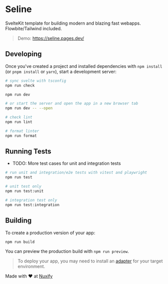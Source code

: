 # Seline

SvelteKit template for building modern and blazing fast webapps. Flowbite/Tailwind included.

> Demo: https://seline.pages.dev/

## Developing

Once you've created a project and installed dependencies with `npm install` (or `pnpm install` or `yarn`), start a development server:

```bash
# sync svelte with tsconfig
npm run check

npm run dev

# or start the server and open the app in a new browser tab
npm run dev -- --open

# check lint
npm run lint

# format linter
npm run format
```

## Running Tests

- TODO: More test cases for unit and integration tests

```bash
# run unit and integration/e2e tests with vitest and playwright
npm run test

# unit test only
npm run test:unit

# integration test only
npm run test:integration
```

## Building

To create a production version of your app:

```bash
npm run build
```

You can preview the production build with `npm run preview`.

> To deploy your app, you may need to install an [adapter](https://kit.svelte.dev/docs/adapters) for your target environment.

Made with ❤️ at [Nuxify](https://seline.pages.dev)
